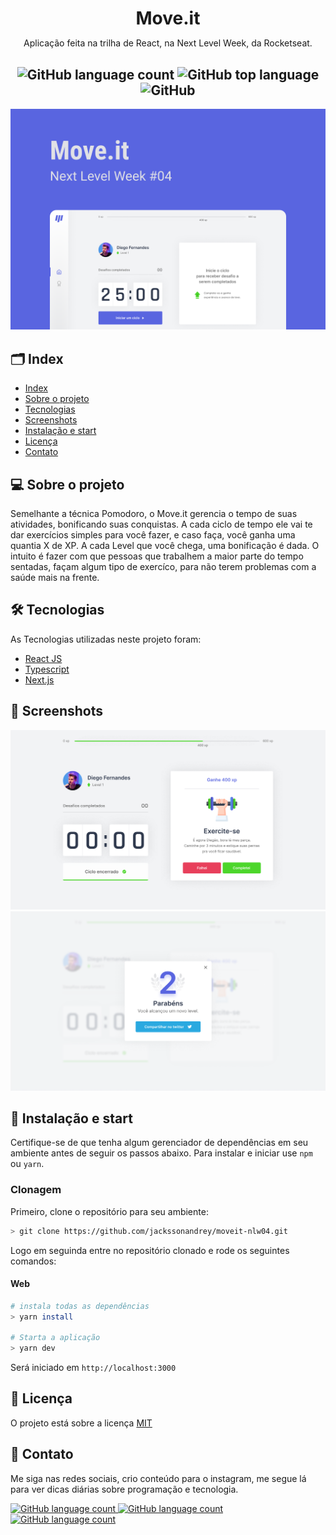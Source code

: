 <h1
  align="center"
  style="margin-bottom: 0px;"
>
  Move.it
</h1>
<p
  align="center"
>
  Aplicação feita na trilha de React, na Next Level Week, da Rocketseat.
</p>
<h2
  align="center"
>
    <img alt="GitHub language count" src="https://img.shields.io/github/languages/count/jackssonandrey/moveit-nlw04?style=for-the-badge">
    <img alt="GitHub top language" src="https://img.shields.io/github/languages/top/jackssonandrey/moveit-nlw04?style=for-the-badge">
    <img alt="GitHub" src="https://img.shields.io/github/license/jackssonandrey/moveit-nlw04?style=for-the-badge">
</h2>

![capa](./public/capa.png)

## 🗂️ Index

- [Index](#index)
- [Sobre o projeto](#sobre-o-projeto)
- [Tecnologias](#tecnologias)
- [Screenshots](#screenshots)
- [Instalação e start](#instalação-e-start)
- [Licença](#licença)
- [Contato](#contato)

## 💻 Sobre o projeto

Semelhante a técnica Pomodoro, o Move.it gerencia o tempo de suas atividades, bonificando suas conquistas. A cada ciclo de tempo ele vai te dar exercícios simples para você fazer, e caso faça, você ganha uma quantia X de XP. A cada Level que você chega, uma bonificação é dada. O intuito é fazer com que pessoas que trabalhem a maior parte do tempo sentadas, façam algum tipo de exercíco, para não terem problemas com a saúde mais na frente.

## 🛠️ Tecnologias

As Tecnologias utilizadas neste projeto foram:

- <a href="https://pt-br.reactjs.org/">React JS</a>
- <a href="https://www.typescriptlang.org/">Typescript</a>
- <a href="https://nextjs.org/">Next.js</a>

## 📸 Screenshots

<img src="./public/ciclo-encerrado.png">
<img src="./public/compartilhar.png">

## 🚀 Instalação e start

Certifique-se de que tenha algum gerenciador de dependências em seu ambiente antes de seguir os passos abaixo. Para instalar e iniciar use `npm` ou `yarn`.

### Clonagem

Primeiro, clone o repositório para seu ambiente:

```bash
> git clone https://github.com/jackssonandrey/moveit-nlw04.git
```

Logo em seguinda entre no repositório clonado e rode os seguintes comandos:

#### Web

```bash
# instala todas as dependências
> yarn install

# Starta a aplicação
> yarn dev
```

Será iniciado em `http://localhost:3000`

## 📝 Licença

O projeto está sobre a licença [MIT](./LICENSE)

## :handshake: Contato

Me siga nas redes sociais, crio conteúdo para o instagram, me segue lá para ver dicas diárias sobre programação e tecnologia.

<p>
  <a href="https://twitter.com/andreydev_">
  <img alt="GitHub language count" src="https://img.shields.io/badge/-Twitter-1ca0f1?style=flat-square&labelColor=1ca0f1&logo=twitter&logoColor=white&link=https://twitter.com/andreydev_">
  </a>
  <a href="https://www.linkedin.com/in/jacksson-andrey">
  <img alt="GitHub language count" src="https://img.shields.io/badge/-LinkedIn-blue?style=flat-square&logo=Linkedin&logoColor=white&link=https://www.linkedin.com/in/jacksson-andrey)">
  </a>
  <a href="https://www.instagram.com/andreyaraujo.dev/">
  <img alt="GitHub language count" src="https://img.shields.io/badge/-Instagram-bc2a8d?style=flat-square&labelColor=bc2a8d&logo=Instagram&logoColor=white&link=https://www.instagram.com/andreydev_">
  </a>
</p>

